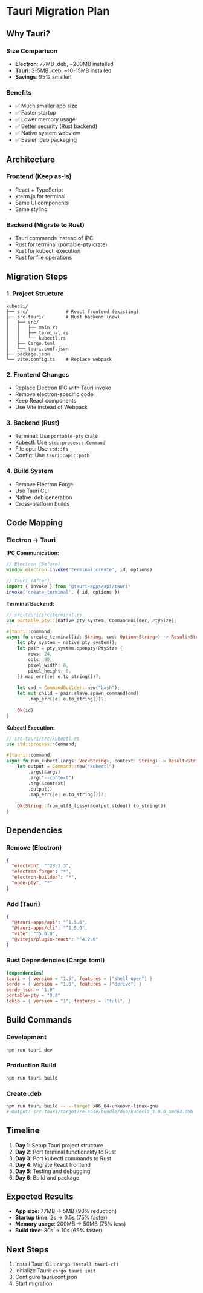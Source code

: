 # Tauri Migration Plan

## Why Tauri?

### Size Comparison
- **Electron**: 77MB .deb, ~200MB installed
- **Tauri**: 3-5MB .deb, ~10-15MB installed
- **Savings**: 95% smaller!

### Benefits
- ✅ Much smaller app size
- ✅ Faster startup
- ✅ Lower memory usage
- ✅ Better security (Rust backend)
- ✅ Native system webview
- ✅ Easier .deb packaging

## Architecture

### Frontend (Keep as-is)
- React + TypeScript
- xterm.js for terminal
- Same UI components
- Same styling

### Backend (Migrate to Rust)
- Tauri commands instead of IPC
- Rust for terminal (portable-pty crate)
- Rust for kubectl execution
- Rust for file operations

## Migration Steps

### 1. Project Structure
```
kubecli/
├── src/              # React frontend (existing)
├── src-tauri/        # Rust backend (new)
│   ├── src/
│   │   ├── main.rs
│   │   ├── terminal.rs
│   │   └── kubectl.rs
│   ├── Cargo.toml
│   └── tauri.conf.json
├── package.json
└── vite.config.ts    # Replace webpack
```

### 2. Frontend Changes
- Replace Electron IPC with Tauri invoke
- Remove electron-specific code
- Keep React components
- Use Vite instead of Webpack

### 3. Backend (Rust)
- Terminal: Use `portable-pty` crate
- Kubectl: Use `std::process::Command`
- File ops: Use `std::fs`
- Config: Use `tauri::api::path`

### 4. Build System
- Remove Electron Forge
- Use Tauri CLI
- Native .deb generation
- Cross-platform builds

## Code Mapping

### Electron → Tauri

**IPC Communication:**
```typescript
// Electron (Before)
window.electron.invoke('terminal:create', id, options)

// Tauri (After)
import { invoke } from '@tauri-apps/api/tauri'
invoke('create_terminal', { id, options })
```

**Terminal Backend:**
```rust
// src-tauri/src/terminal.rs
use portable_pty::{native_pty_system, CommandBuilder, PtySize};

#[tauri::command]
async fn create_terminal(id: String, cwd: Option<String>) -> Result<String, String> {
    let pty_system = native_pty_system();
    let pair = pty_system.openpty(PtySize {
        rows: 24,
        cols: 80,
        pixel_width: 0,
        pixel_height: 0,
    }).map_err(|e| e.to_string())?;
    
    let cmd = CommandBuilder::new("bash");
    let mut child = pair.slave.spawn_command(cmd)
        .map_err(|e| e.to_string())?;
    
    Ok(id)
}
```

**Kubectl Execution:**
```rust
// src-tauri/src/kubectl.rs
use std::process::Command;

#[tauri::command]
async fn run_kubectl(args: Vec<String>, context: String) -> Result<String, String> {
    let output = Command::new("kubectl")
        .args(&args)
        .arg("--context")
        .arg(&context)
        .output()
        .map_err(|e| e.to_string())?;
    
    Ok(String::from_utf8_lossy(&output.stdout).to_string())
}
```

## Dependencies

### Remove (Electron)
```json
{
  "electron": "^28.3.3",
  "electron-forge": "*",
  "electron-builder": "*",
  "node-pty": "*"
}
```

### Add (Tauri)
```json
{
  "@tauri-apps/api": "^1.5.0",
  "@tauri-apps/cli": "^1.5.0",
  "vite": "^5.0.0",
  "@vitejs/plugin-react": "^4.2.0"
}
```

### Rust Dependencies (Cargo.toml)
```toml
[dependencies]
tauri = { version = "1.5", features = ["shell-open"] }
serde = { version = "1.0", features = ["derive"] }
serde_json = "1.0"
portable-pty = "0.8"
tokio = { version = "1", features = ["full"] }
```

## Build Commands

### Development
```bash
npm run tauri dev
```

### Production Build
```bash
npm run tauri build
```

### Create .deb
```bash
npm run tauri build -- --target x86_64-unknown-linux-gnu
# Output: src-tauri/target/release/bundle/deb/kubecli_1.0.0_amd64.deb
```

## Timeline

1. **Day 1**: Setup Tauri project structure
2. **Day 2**: Port terminal functionality to Rust
3. **Day 3**: Port kubectl commands to Rust
4. **Day 4**: Migrate React frontend
5. **Day 5**: Testing and debugging
6. **Day 6**: Build and package

## Expected Results

- **App size**: 77MB → 5MB (93% reduction)
- **Startup time**: 2s → 0.5s (75% faster)
- **Memory usage**: 200MB → 50MB (75% less)
- **Build time**: 30s → 10s (66% faster)

## Next Steps

1. Install Tauri CLI: `cargo install tauri-cli`
2. Initialize Tauri: `cargo tauri init`
3. Configure tauri.conf.json
4. Start migration!

